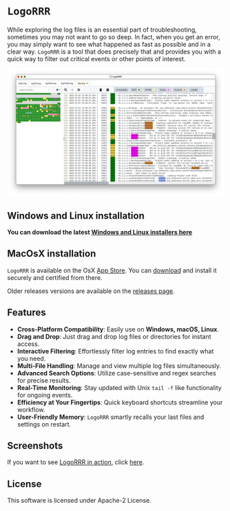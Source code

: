 # `LogoRRR`

While exploring the log files is an essential part of troubleshooting, sometimes you may not want to go so deep. In
fact, when you get an error, you may simply want to see what happened as fast as possible and in a clear way. `LogoRRR`
is a tool that does precisely that and provides you with a quick way to filter out critical events or other points of
interest.

![Screenshot of LogoRRR, version 24.1.0](docs/releases/24.1.0/screenshot-24.1.0.png?raw=true)

## Windows and Linux installation

**You can download the latest [Windows and Linux installers here](https://github.com/rladstaetter/LogoRRR/releases/tag/24.1.0)**

## MacOsX installation

`LogoRRR` is available on the OsX [App Store](https://apps.apple.com/at/app/logorrr/id1583786769?l=en&mt=12). You can [download](https://apps.apple.com/at/app/logorrr/id1583786769?l=en&mt=12) and install it securely and certified from there.

Older releases versions are available on the [releases page](https://github.com/rladstaetter/LogoRRR/releases).

## Features

- **Cross-Platform Compatibility**: Easily use on **Windows, macOS, Linux**.
- **Drag and Drop**: Just drag and drop log files or directories for instant access.
- **Interactive Filtering**: Effortlessly filter log entries to find exactly what you need.
- **Multi-File Handling**: Manage and view multiple log files simultaneously.
- **Advanced Search Options**: Utilize case-sensitive and regex searches for precise results.
- **Real-Time Monitoring**: Stay updated with Unix `tail -f` like functionality for ongoing events.
- **Efficiency at Your Fingertips**: Quick keyboard shortcuts streamline your workflow.
- **User-Friendly Memory**: `LogoRRR` smartly recalls your last files and settings on restart.


## Screenshots

If you want to see [LogoRRR in action](Screenshots.md), click [here](Screenshots.md).

## License

This software is licensed under Apache-2 License.

